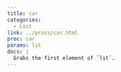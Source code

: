 ```yaml
---
title: car
categories: 
  - List
link: ../procs/car.html
proc: car
params: lst
docs: |
  Grabs the first element of `lst`.
---
```

